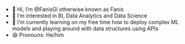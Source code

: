 - 👋 Hi, I’m @FanisGl otherwise known as Fanis
- 👀 I’m interested in BI, Data Analytics and Data Science
- 🌱 I’m currently learning on my free time how to deploy complex ML models and playing around with data structures using APIs
- 😄 Pronouns: He/him

<!---
FanisGl/FanisGl is a ✨ special ✨ repository because its `README.md` (this file) appears on your GitHub profile.
You can click the Preview link to take a look at your changes.
--->
